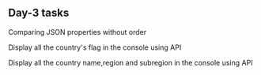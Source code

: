 <h2>Day-3 tasks</h2>
<p>Comparing JSON properties without order</p>
<p>Display all the country's flag in the console using API</p>
<p>Display all the country name,region and subregion in the console using API</p>
